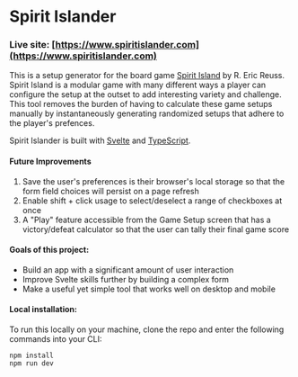 # Spirit Islander

### Live site: [https://www.spiritislander.com](https://www.spiritislander.com)

This is a setup generator for the board game [Spirit Island](https://www.boardgamegeek.com/boardgame/162886/spirit-island) by R. Eric Reuss. Spirit Island is a modular game with many different ways a player can configure the setup at the outset to add interesting variety and challenge. This tool removes the burden of having to calculate these game setups manually by instantaneously generating randomized setups that adhere to the player's prefences.

Spirit Islander is built with [Svelte](https://svelte.dev/) and [TypeScript](https://www.typescriptlang.org/).

#### Future Improvements

1. Save the user's preferences is their browser's local storage so that the form field choices will persist on a page refresh
1. Enable shift + click usage to select/deselect a range of checkboxes at once
1. A "Play" feature accessible from the Game Setup screen that has a victory/defeat calculator so that the user can tally their final game score

#### Goals of this project:

- Build an app with a significant amount of user interaction
- Improve Svelte skills further by building a complex form
- Make a useful yet simple tool that works well on desktop and mobile

#### Local installation:

To run this locally on your machine, clone the repo and enter the following commands into your CLI:

```
npm install
npm run dev
```
